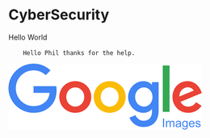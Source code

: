 # CyberSecurity

Hello World

        Hello Phil thanks for the help.

![Phil new pic](image/Google_pic.png)